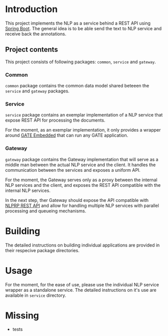 # Introduction
This project implements the NLP as a service behind a REST API using [Spring Boot](https://spring.io/). The general idea is to be able send the text to NLP service and receive back the annotations.


## Project contents

This project consists of following packages: `common`, `service` and `gateway`.

### Common
 `common` package contains the common data model shared beteeen the `service` and `gateway` packages.
  
### Service
`service` package contains an exemplar implementation of a NLP service that expose REST API for processing the documents. 

For the moment, as an exemplar implementation, it only provides a wrapper around [GATE Embedded](https://gate.ac.uk/family/embedded.html) that can run any GATE application.

### Gateway
`gateway` package contains the Gateway implementation that will serve as a middle man between the actual NLP service and the client. It handles the communication between the services and exposes a uniform API.

For the moment, the Gateway serves only as a proxy between the internal NLP services and the client, and exposes the REST API compatible with the internal NLP services. 

In the next step, ther Gateway should expose the API compatible with [NLPRP REST API](https://crateanon.readthedocs.io/en/latest/nlp/nlprp.html) and allow for handling multiple NLP services with parallel processing and queueing mechanisms.


# Building

The detailed instructions on building individual applications are provided in their respecive package directories.


# Usage

For the moment, for the ease of use, please use the individual NLP service wrapper as a standalone service. The detailed instructions on it's use are available in `service` directory.


# Missing
- tests
